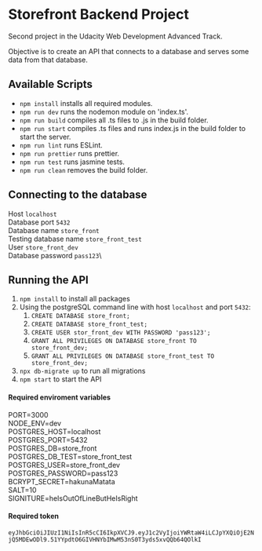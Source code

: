 # Storefront Backend Project
Second project in the Udacity Web Development Advanced Track. 

Objective is to create an API that connects to a database and serves some data from that database.

## Available Scripts
* `npm install` installs all required modules.
* `npm run dev` runs the nodemon module on 'index.ts'.
* `npm run build` compiles all .ts files to .js in the build folder.
* `npm run start` compiles .ts files and runs index.js in the build folder to start the server.
* `npm run lint` runs ESLint.
* `npm run prettier` runs prettier.
* `npm run test` runs jasmine tests.
* `npm run clean` removes the build folder.

## Connecting to the database
Host `localhost`\
Database port `5432`\
Database name `store_front`\
Testing database name `store_front_test`\
User `store_front_dev`\
Database password `pass123`\

## Running the API
1. `npm install` to install all packages
2. Using the postgreSQL command line with host `localhost` and port `5432`:
    1. `CREATE DATABASE store_front;`
    2. `CREATE DATABASE store_front_test;`
    3. `CREATE USER stor_front_dev WITH PASSWORD 'pass123';`
    4. `GRANT ALL PRIVILEGES ON DATABASE store_front TO store_front_dev;`
    5. `GRANT ALL PRIVILEGES ON DATABASE store_front_test TO store_front_dev;`
3. `npx db-migrate up` to run all migrations
4. `npm start` to start the API

#### Required enviroment variables
PORT=3000\
NODE_ENV=dev\
POSTGRES_HOST=localhost\
POSTGRES_PORT=5432\
POSTGRES_DB=store_front\
POSTGRES_DB_TEST=store_front_test\
POSTGRES_USER=store_front_dev\
POSTGRES_PASSWORD=pass123\
BCRYPT_SECRET=hakunaMatata\
SALT=10\
SIGNITURE=heIsOutOfLineButHeIsRight

#### Required token
`eyJhbGciOiJIUzI1NiIsInR5cCI6IkpXVCJ9.eyJ1c2VyIjoiYWRtaW4iLCJpYXQiOjE2NjQ5MDEwODl9.51YYpdtO6GIVHNYbIMwM53nS0T3yds5xvQQb64QOlkI`